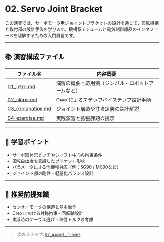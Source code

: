 # 02. Servo Joint Bracket

この演習では、サーボモータ用ジョイントブラケットの設計を通じて、回転機構と取付部の設計手法を学びます。機構系モジュールと電気制御部品のインタフェースを理解するための入門課題です。

---

## 📚 演習構成ファイル

| ファイル名 | 内容概要 |
|------------|----------|
| [01_intro.md](./01_intro.md) | 演習の概要と応用例（ジンバル・ロボットアームなど） |
| [02_steps.md](./02_steps.md) | Creo によるステップバイステップ設計手順 |
| [03_explanation.md](./03_explanation.md) | ジョイント構造や寸法定義の設計解説 |
| [04_exercise.md](./04_exercise.md) | 実践演習と拡張課題の提示 |

---

## 🧰 学習ポイント

- サーボ取付穴ピッチやシャフト中心の拘束条件
- 回転自由度を意識したブラケット形状
- パラメータによる他機種対応（例：SG90 / MG90など）
- ジョイント部の剛性・軽量化バランス設計

---

## 📌 推奨前提知識

- センサ／モータの構造と基本動作
- Creo における対称拘束・回転軸設計
- 実装時のケーブル逃げ・取付トルクの考慮

---

> 次のステップ: [`03_gimbal_frame/`](../03_gimbal_frame/)
